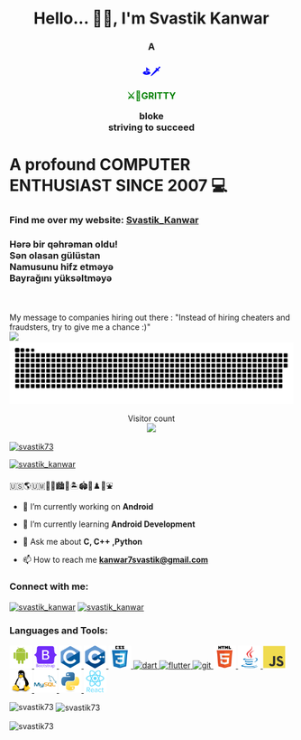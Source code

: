 <h1 align="center">Hello... 👨‍💻, I'm Svastik Kanwar</h1>
<h3 align="center">A <p style="color:blue"> ⛳🗡️</p> <p style="color:green"> ⚔️📲GRITTY</p>bloke
<br> striving to succeed
     <h1> A profound COMPUTER ENTHUSIAST SINCE 2007 💻  </h1>

  <h3> Find me over my website: <a href="https://svastik73.github.io/Portfolio-Website/"> Svastik_Kanwar  </a></h3>
<h3 style="display:flex; ">Hərə bir qəhrəman oldu!<br>
Sən olasan gülüstan<br>Namusunu hifz etməyə<br>
Bayrağını yüksəltməyə</h3> <br>
<br>
<qoute style="display:flex; justify-content:center;">My message to companies hiring out there : "Instead of hiring cheaters and fraudsters, try to give me a chance :)" </qoute>
          </h3>
<div style="display:flex">
     <div style="flex:1;padding-right:10px;">
          <img src="https://media.tenor.com/bfOEyTxwK40AAAAS/work-computer.gif" width="200"/>
     </div>
</div>
<a href=#><img src="contributions.svg"></a>

<p align="center"> 
  Visitor count<br>
  <img src="https://profile-counter.glitch.me/Svastik73/count.svg" />
</p>
<p align="left"> <a href="https://github.com/ryo-ma/github-profile-trophy"><img src="https://github-profile-trophy.vercel.app/?username=svastik73" alt="svastik73" /></a> </p>

<p align="left"> <a href="https://twitter.com/svastik_kanwar" target="blank"><img src="https://img.shields.io/twitter/follow/svastik_kanwar?logo=twitter&style=for-the-badge" alt="svastik_kanwar" /></a> </p>
🇺🇸🌎🇺🇲🌃🌁🏙🌄🏝🏟🏏♟️🗽⛲️

- 🔭 I’m currently working on **Android**

- 🌱 I’m currently learning **Android Development**

- 💬 Ask me about **C, C++ ,Python**

- 📫 How to reach me **kanwar7svastik@gmail.com**

<h3 align="left">Connect with me:</h3>
<p align="left">
<a href="https://twitter.com/svastik_kanwar" target="_blank"><img align="center" src="https://raw.githubusercontent.com/rahuldkjain/github-profile-readme-generator/master/src/images/icons/Social/twitter.svg" alt="svastik_kanwar" height="30" width="40" /></a>
     <a href="https://www.instagram.com/svastik.kanwar" target="_blank"><img align="center" src="https://upload.wikimedia.org/wikipedia/commons/e/e7/Instagram_logo_2016.svg" alt="svastik_kanwar" height="40" width="40" /></a>
</p>

<h3 align="left">Languages and Tools:</h3>
<p align="left"> <a href="https://developer.android.com" target="_blank" rel="noreferrer"> <img src="https://raw.githubusercontent.com/devicons/devicon/master/icons/android/android-original-wordmark.svg" alt="android" width="40" height="40"/> </a> <a href="https://getbootstrap.com" target="_blank" rel="noreferrer"> <img src="https://raw.githubusercontent.com/devicons/devicon/master/icons/bootstrap/bootstrap-plain-wordmark.svg" alt="bootstrap" width="40" height="40"/> </a> <a href="https://www.cprogramming.com/" target="_blank" rel="noreferrer"> <img src="https://raw.githubusercontent.com/devicons/devicon/master/icons/c/c-original.svg" alt="c" width="40" height="40"/> </a> <a href="https://www.w3schools.com/cpp/" target="_blank" rel="noreferrer"> <img src="https://raw.githubusercontent.com/devicons/devicon/master/icons/cplusplus/cplusplus-original.svg" alt="cplusplus" width="40" height="40"/> </a> <a href="https://www.w3schools.com/css/" target="_blank" rel="noreferrer"> <img src="https://raw.githubusercontent.com/devicons/devicon/master/icons/css3/css3-original-wordmark.svg" alt="css3" width="40" height="40"/> </a> <a href="https://dart.dev" target="_blank" rel="noreferrer"> <img src="https://www.vectorlogo.zone/logos/dartlang/dartlang-icon.svg" alt="dart" width="40" height="40"/> </a> <a href="https://flutter.dev" target="_blank" rel="noreferrer"> <img src="https://www.vectorlogo.zone/logos/flutterio/flutterio-icon.svg" alt="flutter" width="40" height="40"/> </a> <a href="https://git-scm.com/" target="_blank" rel="noreferrer"> <img src="https://www.vectorlogo.zone/logos/git-scm/git-scm-icon.svg" alt="git" width="40" height="40"/> </a> <a href="https://www.w3.org/html/" target="_blank" rel="noreferrer"> <img src="https://raw.githubusercontent.com/devicons/devicon/master/icons/html5/html5-original-wordmark.svg" alt="html5" width="40" height="40"/> </a> <a href="https://www.java.com" target="_blank" rel="noreferrer"> <img src="https://raw.githubusercontent.com/devicons/devicon/master/icons/java/java-original.svg" alt="java" width="40" height="40"/> </a> <a href="https://developer.mozilla.org/en-US/docs/Web/JavaScript" target="_blank" rel="noreferrer"> <img src="https://raw.githubusercontent.com/devicons/devicon/master/icons/javascript/javascript-original.svg" alt="javascript" width="40" height="40"/> </a> <a href="https://www.linux.org/" target="_blank" rel="noreferrer"> <img src="https://raw.githubusercontent.com/devicons/devicon/master/icons/linux/linux-original.svg" alt="linux" width="40" height="40"/> </a> <a href="https://www.mysql.com/" target="_blank" rel="noreferrer"> <img src="https://raw.githubusercontent.com/devicons/devicon/master/icons/mysql/mysql-original-wordmark.svg" alt="mysql" width="40" height="40"/> </a> <a href="https://www.python.org" target="_blank" rel="noreferrer"> <img src="https://raw.githubusercontent.com/devicons/devicon/master/icons/python/python-original.svg" alt="python" width="40" height="40"/> </a> <a href="https://reactjs.org/" target="_blank" rel="noreferrer"> <img src="https://raw.githubusercontent.com/devicons/devicon/master/icons/react/react-original-wordmark.svg" alt="react" width="40" height="40"/> </a> </p>

<p><img align="left" src="https://github-readme-stats.vercel.app/api/top-langs?username=svastik73&show_icons=true&locale=en&layout=compact" alt="svastik73" /></p>

<p>&nbsp;<img align="center" src="https://github-readme-stats.vercel.app/api?username=svastik73&show_icons=true&locale=en" alt="svastik73" /></p>

<p><img align="center" src="https://github-readme-streak-stats.herokuapp.com/?user=svastik73&" alt="svastik73" /></p>

